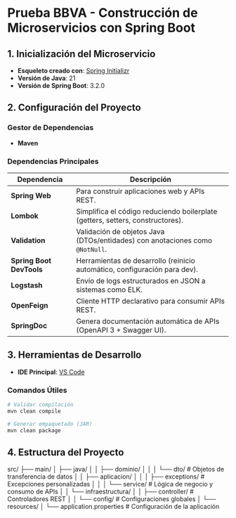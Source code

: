 # Prueba BBVA - Construcción de Microservicios con Spring Boot

## 1. Inicialización del Microservicio
- **Esqueleto creado con**: [Spring Initializr](https://start.spring.io/)
- **Versión de Java**: 21
- **Versión de Spring Boot**: 3.2.0

## 2. Configuración del Proyecto
### Gestor de Dependencias
- **Maven**

### Dependencias Principales
| Dependencia               | Descripción                                                                 |
|---------------------------|-----------------------------------------------------------------------------|
| **Spring Web**            | Para construir aplicaciones web y APIs REST.                                |
| **Lombok**                | Simplifica el código reduciendo boilerplate (getters, setters, constructores). |
| **Validation**            | Validación de objetos Java (DTOs/entidades) con anotaciones como `@NotNull`. |
| **Spring Boot DevTools**  | Herramientas de desarrollo (reinicio automático, configuración para dev).   |
| **Logstash**              | Envío de logs estructurados en JSON a sistemas como ELK.                    |
| **OpenFeign**             | Cliente HTTP declarativo para consumir APIs REST.                           |
| **SpringDoc**             | Genera documentación automática de APIs (OpenAPI 3 + Swagger UI).           |

## 3. Herramientas de Desarrollo
- **IDE Principal**: [VS Code](https://code.visualstudio.com/download)

### Comandos Útiles
```bash
# Validar compilación
mvn clean compile

# Generar empaquetado (JAR)
mvn clean package
```
## 4. Estructura del Proyecto
src/
├── main/
│   ├── java/
│   │   ├── dominio/
│   │   │   └── dto/                # Objetos de transferencia de datos
│   │   ├── aplicacion/
│   │   │   ├── exceptions/         # Excepciones personalizadas
│   │   │   └── service/            # Lógica de negocio y consumo de APIs
│   │   └── infraestructura/
│   │       ├── controller/         # Controladores REST
│   │       └── config/             # Configuraciones globales
│   └── resources/
│       └── application.properties  # Configuración de la aplicación
